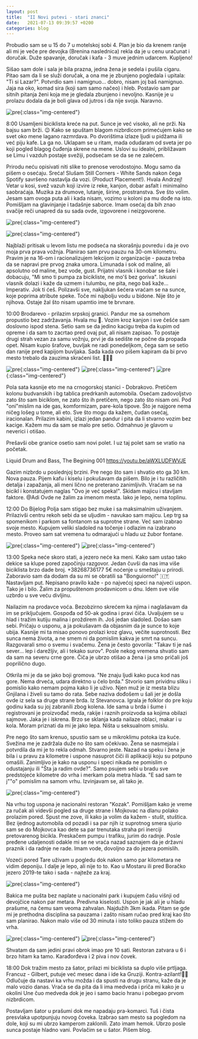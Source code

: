 ```yaml
---
layout: post
title:  "II Novi putevi - stari znanci"
date:   2021-07-13 09:39:57 +0200
categories: blog
---
```

Probudio sam se u 15 do 7 u motelskoj sobi 4. Plan je bio da krenem ranije ali mi je veče pre devojka (Brenina naslednica) rekla da je u cenu uračunat i doručak. Duže spavanje, doručak i kafa - 3 muve jednim udarcem. Kupljeno!

Sišao sam dole i sala je bila prazna, jedna žena je sedela i pušila cigaru. Pitao sam da li se služi doručak, a ona me je zbunjeno pogledala i upitala: "Ti si Lazar?". Potvrdio sam i namignuo... dobro, nisam joj baš namignuo. Jaja na oko, komad sira (koji sam samo načeo) i hleb. Postavio sam par sitnih pitanja ženi koja me je gledala zbunjeno i nevoljno. Kasnije je u prolazu dodala da je boli glava od jutros i da nije svoja. Naravno. 

![pre](/pupsos/assets/pre8.jpeg){:class="img-centered"}

8:00 Usamljeni biciklista kreće na put. Sunce je već visoko, ali ne prži. Na bajsu sam brži. 😉 Kako se spuštam blagom nizbrdicom primećujem kako se svet oko mene lagano razmrdava. Po dvorištima izlaze ljudi u pidžama ili već piju kafe. La ga no. Uklapam se u ritam, mada odudaram od sveta jer po koji pogled blagog čuđenja skrene na mene. Uslovi su idealni, približavam se Limu i vazduh postaje svežiji, podsećam se da se ne zalećem. 

Prirodu neću opisivati niti slike to prenose verodostojno. Mogu samo da pišem o osećaju. Sreća! Slušam Still Corners - White Sands nakon čega Spotify savršeno nastavlja da vozi. (Product Placement!). Hvala Andrzej! Vetar u kosi, svež vazuh koji izvire iz reke, kanjon, dobar asfalt i minimalno saobraćaja. Muzika za drumove, lutanje, širine, prostranstva. Sve što volim. Jesam sam ovoga puta ali i kada nisam, vozimo u koloni pa mu dođe na isto. Pomišljam na glavinjanje i tadašnje saborce. Imam osećaj da bih znao svačije reči unapred da su sada ovde, izgovorene i neizgovorene.

![pre](/pupsos/assets/most.jpeg){:class="img-centered"}

![pre](/pupsos/assets/reka.jpeg){:class="img-centered"}

Najblaži pritisak u levom listu me podseća na skorašnju povredu i da je ovo moja prva prava vožnja. Planirao sam prvu pauzu na 30-om kilometru. Pravim je na 16-om i racionalizujem lekcijom iz organizacije - pauza treba da se napravi pre prvog znaka umora. Limunada i sok od maline, ali apsolutno od maline, bez vode, gust. Prijatni vlasnik i konobar se šale i dobacuju, "Mi smo ti pumpa za bicikliste, ne mo'š bez goriva". Iskusni vlasnik dolazi i kaže da uzmem i tulumbu, ne pita, nego baš kaže... Imperativ. Jok ti ćeš. Polizavši sve, nakljukan šećera vraćam se na sunce, koje poprima atribute speke. Toče mi najbolju vodu u bidone. Nije što je njihova. Ostaje žal što nisam upamtio ime te brvnare.

10:00 Brodarevo - prilazim srpskoj granici. Pandur me sa osmehom propustio bez zadržavanja. Hvala mu 🤭. Vozim kroz kanjon i sve češće sam doslovno ispod stena. Setio sam se da jedino kacigu treba da kupim od opreme i da sam to zacrtao pred ovaj put, ali nisam zapisao. To postaje drugi strah vezan za samu vožnju, prvi je da sedište ne počne da propada opet. Nisam kupio šrafove, buvljak ne radi ponedeljkom, čega sam se setio dan ranije pred kapijom buvljaka. Sada kada ovo pišem kapiram da bi prvo mesto trebalo da zauzima skraćeni list. 🤷🏾‍♂️

![pre](/pupsos/assets/goodbye.jpeg){:class="img-centered"}
![pre](/pupsos/assets/tunel.jpeg){:class="img-centered"}
![pre](/pupsos/assets/road.jpeg){:class="img-centered"}

Pola sata kasnije eto me na crnogorskoj stanici - Dobrakovo. Pretičem kolonu budvanskih i bg tablica predrkanih automobila. Osećam zadovoljstvo zato što sam biciklom, ne zato što ih pretičem, nego zato što nisam oni. Pod "oni"mislim na ide gas, komformizam, pare-kola tipove. Što je najgore nema ničeg lošeg u tome, ali eto. Sve što mogu da kažem, čudan osećaj, iracionalan. Prilazim kabini, izlazi jedan pandur i pita da li stvarno vozim bez kacige. Kažem mu da sam se malo pre setio. Odmahnuo je glavom u neverici i otišao.

Prešavši obe granice osetio sam novi polet. I uz taj polet sam se vratio na početak. 

Liquid Drum and Bass, The Begining 001 https://youtu.be/aWXLUDFWVJE

 Gazim nizbrdo u poslednjoj brzini. Pre nego što sam i shvatio eto ga 30 km. Nova pauza. Pijem kafu i kiselu i pokušavam da pišem. Bilo je i tu različitih detalja i zapažanja, ali meni lično ne preterano zanimljivih. Vraćam se na bicikl i konstatujem naglas "Ovo je već speka!". Skidam majicu i stavljam faktore. @Adi Ovde ne žalim za imenom mesta. Iako je lepo, nema toplinu.

12:00 Do Bijelog Polja sam stigao bez muke i sa maksimalnim uživanjem. Prilazivši centru rekoh sebi da se uljudim - navukao sam majicu. Lep trg sa spomenikom i parkom sa fontanom sa suprotne strane. Već sam izabrao svoje mesto. Kupujem veliki sladoled na točenje i odlazim na izabrano mesto. Proveo sam sat vremena tu odmarajući u hladu uz žubor fontane.

![pre](/pupsos/assets/trg.jpeg){:class="img-centered"}
![pre](/pupsos/assets/trg2.jpeg){:class="img-centered"}

13:00 Speka neće skoro stati, a jezero neće ka meni. Kako sam ustao tako dekice sa klupe pored započinju razgovor. Jedan čuvši da nas ima više biciklista brzo dade broj. +38268736177 5€ noćenje u smeštaju u prirodi. Zaboravio sam da dodam da su mi se obratili sa "Bonguiorno!" 🇮🇹Nastavljam put. Nepisano pravilo kaže - po najvećoj speci na najveći uspon. Tako je i bilo. Žalim za propuštenom prodavnicom u dnu. Idem sve više uzbrdo u sve veću divljinu. 

Nailazim na prodavce voća. Bezobzirno skrećem ka njima i naglašavam da im se priključujem. Gospođa od 50-ak godina i pravi čiča. Uvaljujem se u hlad i tražim kutiju malina i proždirem ih. Još jedan sladoled. Došao sam sebi. Pričaju o usponu, a ja pokušavam da objasnim da je sunce to koje ubija. Kasnije mi ta misao ponovo prolazi kroz glavu, večite suprotnosti. Bez sunca nema života, a ne smem ni da pomislim kakva je smrt na suncu. Razgovarali smo o svemu i svačemu. Žena je često govorila: "Takav ti je naš sever... lep i darežljiv, ali i tekako surov". Posle nekog vremena shvatio sam da sam na severu crne gore. Čiča je ubrzo otišao a žena i ja smo pričali još poprilično dugo. 

Otkrila mi je da se jako boji gromova. "Ne znaju ljudi kako puca kod nas gore. Nema drveća, udara direktno u čelo brda." Stvorio sam prividnu sliku i pomislio kako nemam pojma kako li je uživo. Njen muž je iz mesta blizu Gnjilana i živeli su tamo do rata. Sebe naziva dođošem u šali jer je došla ovde iz sela sa druge  strane brda. Iz Stevanovca. Igrala je folklor do pre koju godinu kada su joj zabranili zbog kolena. Ide sama u brda i šume i registrovani je proizvođač meda, rakije i raznih proizvoda sa kojima obilazi sajmove. Jaka je i iskrena. Brzo se sklanja kada nailaze oblaci, makar i u kola. Moram priznati da mi je jako lepa. Ništa u seksualnom smislu.

Pre nego što sam krenuo, spustio sam se u mikroklimu potoka iza kuće. Svežina me je zadržala duže no što sam očekivao. Žena se nasmejala i potvrdila da mi je to rekla odmah. Stvarno jeste. Nazad na speku i žena je bila i u pravu za kilometre i uspone nasuprot čiči ili aplikaciji koju su potpuno omašili. Zanimljivo je kako na usponu i speci nikada ne pomislim o odustajanju ili "Šta ja radim ovde?". Samo psujem sebi u bradu sve predstojeće kilometre do vrha i merkam pola metra hlada. "E sad sam te j""o" pomislim na samom vrhu. Izvinjavam se, ali tako je.

![pre](/pupsos/assets/bikeTree.jpeg){:class="img-centered"}

Na vrhu tog uspona je nacionalni restoran "Kozak". Pomišljam kako je vreme za ručak ali videvši pogled sa druge strane i Mojkovac na dlanu polako prolazim pored. Spust me zove, ili kako ja volim da kažem - stušt, stuštica. Bez ijednog automobila od pozadi i sa par njih iz suprotnog smera sjurio sam se do Mojkovca kao dete sa par trenutaka straha pri inerciji pretovarenog bicikla. Preskačem pumpu i trafiku, jurim do radnje. Posle pređene udaljenosti odakle mi se ne vraća nazad saznajem da je državni praznik i da radnje ne rade. Imam vode, dovoljno za do jezera pomislih.

 Vozeći pored Tare uživam u pogledu dok nakon samo par kilometara ne vidim deponiju. I dalje je lepo, ali nije to to. Kao u Mostaru ili pred Boračko jezero 2019-te tako i sada - najteže za kraj.

 ![pre](/pupsos/assets/latjaPozer.jpeg){:class="img-centered"}

Bakica me pušta bez naplate u nacionalni park i kupujem čašu višnji od devojčice nakon par metara. Predivna kiselosti. Uspon je jak ali je u hladu prašume, na čemu sam veoma zahvalan. Najdužih 3km ikada. Pitam se gde mi je prethodna disciplina sa pauzama i zašto nisam ručao pred kraj kao što sam planirao. Nakon malo više od 30 minuta i isto toliko pauza stižem do vrha. 

 ![pre](/pupsos/assets/sign.jpeg){:class="img-centered"}
![pre](/pupsos/assets/forest.jpeg){:class="img-centered"}

Shvatam da sam jedini pravi obrok imao pre 10 sati. Restoran zatvara u 6 i brzo hitam ka tamo. Karađorđeva i 2 piva i nov čovek. 

18:00 Dok tražim mesto za šator, prilazi mi biciklista sa duplo više prtljaga. Francuz - Gilbert, putuje već mesec dana i ide ka Gruziji. Kontra-azilant!🤦🏾 Odlučuje da nastavi ka vrhu možda i da spusti na drugu stranu, kaže da je malo vozio danas. Vraća se da pita da li ima medveda i priča mi kako je u okolini Une čuo medveda dok je jeo i samo bacio hranu i pobegao prvom nizbrdicom. 

Postavljam šator u prašumi dok me napadaju pra-komarci. Tuš i čista presvlaka upotpunjuju novog čoveka. Izabrao sam mesto sa pogledom na dole, koji su mi ubrzo kamperom zaklonili. Zato imam hemok. Ubrzo posle sunca postaje hladno vani. Povlačim se u šator. Pišem blog.


  

